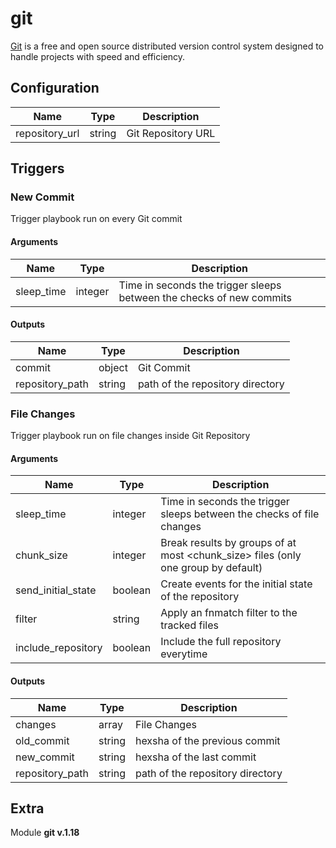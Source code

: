 # git



[Git](https://git-scm.com/) is a free and open source distributed version control system designed to handle projects with speed and efficiency.

## Configuration



| Name      |  Type   |  Description  |
| --------- | ------- | --------------------------- |
| repository_url | string | Git Repository URL |





## Triggers

### New Commit

Trigger playbook run on every Git commit



#### Arguments
| Name      |  Type   |  Description  |
| --------- | ------- | --------------------------- |
| sleep_time | integer | Time in seconds the trigger sleeps between the checks of new commits |






#### Outputs
| Name      |  Type   |  Description  |
| --------- | ------- | --------------------------- |
| commit | object | Git Commit |
| repository_path | string | path of the repository directory |







### File Changes

Trigger playbook run on file changes inside Git Repository



#### Arguments
| Name      |  Type   |  Description  |
| --------- | ------- | --------------------------- |
| sleep_time | integer | Time in seconds the trigger sleeps between the checks of file changes |
| chunk_size | integer | Break results by groups of at most <chunk_size> files (only one group by default) |
| send_initial_state | boolean | Create events for the initial state of the repository |
| filter | string | Apply an fnmatch filter to the tracked files |
| include_repository | boolean | Include the full repository everytime |






#### Outputs
| Name      |  Type   |  Description  |
| --------- | ------- | --------------------------- |
| changes | array | File Changes |
| old_commit | string | hexsha of the previous commit |
| new_commit | string | hexsha of the last commit |
| repository_path | string | path of the repository directory |















## Extra

Module **git v.1.18**
